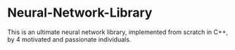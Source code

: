# Neural-Network-Library
This is an ultimate neural network library, implemented from scratch in C++, by 4 motivated and passionate individuals.
